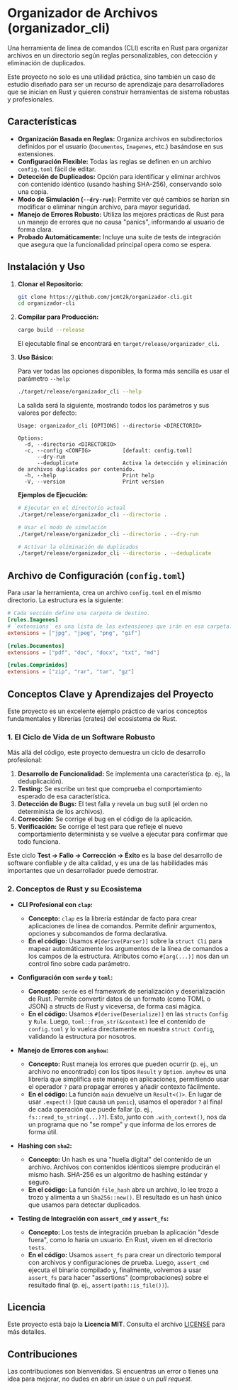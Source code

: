 # Organizador de Archivos (organizador_cli)

Una herramienta de línea de comandos (CLI) escrita en Rust para organizar archivos en un directorio según reglas personalizables, con detección y eliminación de duplicados.

Este proyecto no solo es una utilidad práctica, sino también un caso de estudio diseñado para ser un recurso de aprendizaje para desarrolladores que se inician en Rust y quieren construir herramientas de sistema robustas y profesionales.

## Características

*   **Organización Basada en Reglas:** Organiza archivos en subdirectorios definidos por el usuario (`Documentos`, `Imagenes`, etc.) basándose en sus extensiones.
*   **Configuración Flexible:** Todas las reglas se definen en un archivo `config.toml` fácil de editar.
*   **Detección de Duplicados:** Opción para identificar y eliminar archivos con contenido idéntico (usando hashing SHA-256), conservando solo una copia.
*   **Modo de Simulación (`--dry-run`):** Permite ver qué cambios se harían sin modificar o eliminar ningún archivo, para mayor seguridad.
*   **Manejo de Errores Robusto:** Utiliza las mejores prácticas de Rust para un manejo de errores que no causa "panics", informando al usuario de forma clara.
*   **Probado Automáticamente:** Incluye una suite de tests de integración que asegura que la funcionalidad principal opera como se espera.

## Instalación y Uso

1.  **Clonar el Repositorio:**
    ```sh
    git clone https://github.com/jcmt2k/organizador-cli.git
    cd organizador-cli
    ```

2.  **Compilar para Producción:**
    ```sh
    cargo build --release
    ```
    El ejecutable final se encontrará en `target/release/organizador_cli`.

3.  **Uso Básico:**

    Para ver todas las opciones disponibles, la forma más sencilla es usar el parámetro `--help`:

    ```sh
    ./target/release/organizador_cli --help
    ```

    La salida será la siguiente, mostrando todos los parámetros y sus valores por defecto:
    ```
    Usage: organizador_cli [OPTIONS] --directorio <DIRECTORIO>
    
    Options:
      -d, --directorio <DIRECTORIO>  
      -c, --config <CONFIG>          [default: config.toml]
          --dry-run                  
          --deduplicate              Activa la detección y eliminación de archivos duplicados por contenido.
      -h, --help                     Print help
      -V, --version                  Print version
    ```

    **Ejemplos de Ejecución:**
    ```sh
    # Ejecutar en el directorio actual
    ./target/release/organizador_cli --directorio .
    
    # Usar el modo de simulación
    ./target/release/organizador_cli --directorio . --dry-run
    
    # Activar la eliminación de duplicados
    ./target/release/organizador_cli --directorio . --deduplicate
    ```

## Archivo de Configuración (`config.toml`)

Para usar la herramienta, crea un archivo `config.toml` en el mismo directorio. La estructura es la siguiente:

```toml
# Cada sección define una carpeta de destino.
[rules.Imagenes]
# `extensions` es una lista de las extensiones que irán en esa carpeta.
extensions = ["jpg", "jpeg", "png", "gif"]

[rules.Documentos]
extensions = ["pdf", "doc", "docx", "txt", "md"]

[rules.Comprimidos]
extensions = ["zip", "rar", "tar", "gz"]
```

## Conceptos Clave y Aprendizajes del Proyecto

Este proyecto es un excelente ejemplo práctico de varios conceptos fundamentales y librerías (crates) del ecosistema de Rust.

### 1. El Ciclo de Vida de un Software Robusto

Más allá del código, este proyecto demuestra un ciclo de desarrollo profesional:
1.  **Desarrollo de Funcionalidad:** Se implementa una característica (p. ej., la deduplicación).
2.  **Testing:** Se escribe un test que comprueba el comportamiento esperado de esa característica.
3.  **Detección de Bugs:** El test falla y revela un bug sutil (el orden no determinista de los archivos).
4.  **Corrección:** Se corrige el bug en el código de la aplicación.
5.  **Verificación:** Se corrige el test para que refleje el nuevo comportamiento determinista y se vuelve a ejecutar para confirmar que todo funciona.

Este ciclo **Test -> Fallo -> Corrección -> Éxito** es la base del desarrollo de software confiable y de alta calidad, y es una de las habilidades más importantes que un desarrollador puede demostrar.

### 2. Conceptos de Rust y su Ecosistema

*   **CLI Profesional con `clap`:**
    *   **Concepto:** `clap` es la librería estándar de facto para crear aplicaciones de línea de comandos. Permite definir argumentos, opciones y subcomandos de forma declarativa.
    *   **En el código:** Usamos `#[derive(Parser)]` sobre la `struct Cli` para mapear automáticamente los argumentos de la línea de comandos a los campos de la estructura. Atributos como `#[arg(...)]` nos dan un control fino sobre cada parámetro.

*   **Configuración con `serde` y `toml`:**
    *   **Concepto:** `serde` es el framework de serialización y deserialización de Rust. Permite convertir datos de un formato (como TOML o JSON) a structs de Rust y viceversa, de forma casi mágica.
    *   **En el código:** Usamos `#[derive(Deserialize)]` en las `structs` `Config` y `Rule`. Luego, `toml::from_str(&content)` lee el contenido de `config.toml` y lo vuelca directamente en nuestra `struct Config`, validando la estructura por nosotros.

*   **Manejo de Errores con `anyhow`:**
    *   **Concepto:** Rust maneja los errores que pueden ocurrir (p. ej., un archivo no encontrado) con los tipos `Result` y `Option`. `anyhow` es una librería que simplifica este manejo en aplicaciones, permitiendo usar el operador `?` para propagar errores y añadir contexto fácilmente.
    *   **En el código:** La función `main` devuelve un `Result<()>`. En lugar de usar `.expect()` (que causa un `panic`), usamos el operador `?` al final de cada operación que puede fallar (p. ej., `fs::read_to_string(...)?`). Esto, junto con `.with_context()`, nos da un programa que no "se rompe" y que informa de los errores de forma útil.

*   **Hashing con `sha2`:**
    *   **Concepto:** Un hash es una "huella digital" del contenido de un archivo. Archivos con contenidos idénticos siempre producirán el mismo hash. SHA-256 es un algoritmo de hashing estándar y seguro.
    *   **En el código:** La función `file_hash` abre un archivo, lo lee trozo a trozo y alimenta a un `Sha256::new()`. El resultado es un hash único que usamos para detectar duplicados.

*   **Testing de Integración con `assert_cmd` y `assert_fs`:**
    *   **Concepto:** Los tests de integración prueban la aplicación "desde fuera", como lo haría un usuario. En Rust, viven en el directorio `tests`.
    *   **En el código:** Usamos `assert_fs` para crear un directorio temporal con archivos y configuraciones de prueba. Luego, `assert_cmd` ejecuta el binario compilado y, finalmente, volvemos a usar `assert_fs` para hacer "assertions" (comprobaciones) sobre el resultado final (p. ej., `assert(path::is_file())`).

## Licencia

Este proyecto está bajo la **Licencia MIT**. Consulta el archivo [LICENSE](LICENSE) para más detalles.

## Contribuciones

Las contribuciones son bienvenidas. Si encuentras un error o tienes una idea para mejorar, no dudes en abrir un *issue* o un *pull request*.